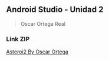 
## Android Studio - Unidad 2 
> Oscar Ortega Real
### Link ZIP
[Asteroi2 By Oscar Ortega](https://drive.google.com/file/d/1izq7gbam_4Elk6akc_6reEcJFuCozoBs/view?usp=sharing)
